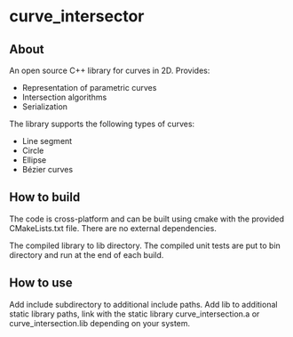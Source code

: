 # curve_intersector

## About
An open source C++ library for curves in 2D. Provides:
  - Representation of parametric curves
  - Intersection algorithms
  - Serialization

The library supports the following types of curves:
  - Line segment
  - Circle
  - Ellipse
  - Bézier curves

## How to build

The code is cross-platform and can be built using cmake with the 
provided CMakeLists.txt file. There are no external dependencies.

The compiled library to lib directory. 
The compiled unit tests are put to bin directory and run at the end of each build. 

## How to use

Add include subdirectory to additional include paths. 
Add lib to additional static library paths, link with the 
static library curve_intersection.a or curve_intersection.lib depending on your system. 
